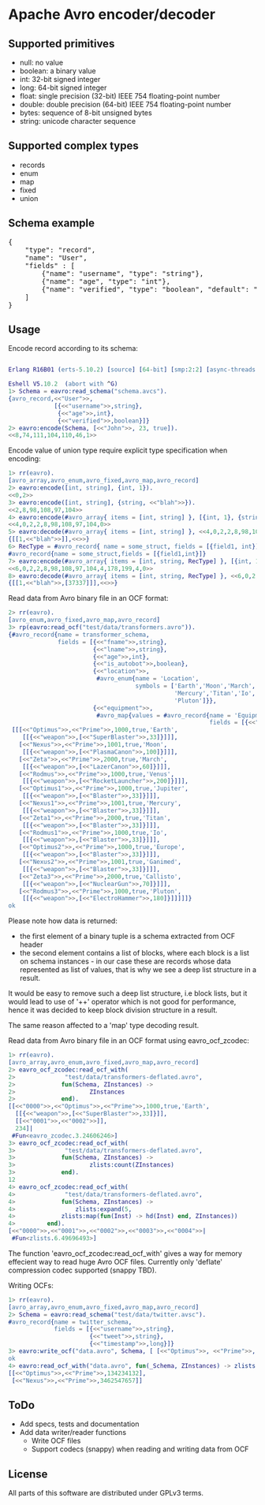 Apache Avro encoder/decoder
===========================

Supported primitives
--------------------

 * null: no value
 * boolean: a binary value
 * int: 32-bit signed integer
 * long: 64-bit signed integer
 * float: single precision (32-bit) IEEE 754 floating-point number
 * double: double precision (64-bit) IEEE 754 floating-point number
 * bytes: sequence of 8-bit unsigned bytes
 * string: unicode character sequence

Supported complex types
-----------------------

 * records
 * enum
 * map
 * fixed
 * union

Schema example
--------------

<pre>
{
    "type": "record",
    "name": "User",
    "fields" : [
        {"name": "username", "type": "string"},
        {"name": "age", "type": "int"},
        {"name": "verified", "type": "boolean", "default": "false"}
    ]
}
</pre>

Usage
-----

Encode record according to its schema:

```erlang

Erlang R16B01 (erts-5.10.2) [source] [64-bit] [smp:2:2] [async-threads:10] [kernel-poll:false]

Eshell V5.10.2  (abort with ^G)
1> Schema = eavro:read_schema("schema.avcs").
{avro_record,<<"User">>,
             [{<<"username">>,string},
              {<<"age">>,int},
              {<<"verified">>,boolean}]}
2> eavro:encode(Schema, [<<"John">>, 23, true]).
<<8,74,111,104,110,46,1>>
```
Encode value of union type require explicit type specification when encoding:

```erlang
1> rr(eavro).
[avro_array,avro_enum,avro_fixed,avro_map,avro_record]
2> eavro:encode([int, string], {int, 1}).
<<0,2>>
3> eavro:encode([int, string], {string, <<"blah">>}).
<<2,8,98,108,97,104>>
4> eavro:encode(#avro_array{ items = [int, string] }, [{int, 1}, {string, <<"blah">>}]).
<<4,0,2,2,8,98,108,97,104,0>>
5> eavro:decode(#avro_array{ items = [int, string] }, <<4,0,2,2,8,98,108,97,104,0>>).
{[[1,<<"blah">>]],<<>>}
6> RecType = #avro_record{ name = some_struct, fields = [{field1, int}] }.
#avro_record{name = some_struct,fields = [{field1,int}]}
7> eavro:encode(#avro_array{ items = [int, string, RecType] }, [{int, 1}, {string, <<"blah">>}, {RecType, [37337] }]).
<<6,0,2,2,8,98,108,97,104,4,178,199,4,0>>
8> eavro:decode(#avro_array{ items = [int, string, RecType] }, <<6,0,2,2,8,98,108,97,104,4,178,199,4,0>>).            
{[[1,<<"blah">>,[37337]]],<<>>}
```

Read data from Avro binary file in an OCF format:
```erlang
2> rr(eavro).
[avro_enum,avro_fixed,avro_map,avro_record]
3> rp(eavro:read_ocf("test/data/transformers.avro")).
{#avro_record{name = transformer_schema,
              fields = [{<<"fname">>,string},
                        {<<"lname">>,string},
                        {<<"age">>,int},
                        {<<"is_autobot">>,boolean},
                        {<<"location">>,
                         #avro_enum{name = 'Location',
                                    symbols = ['Earth','Moon','March','Venus','Jupiter',
                                               'Mercury','Titan','Io','Europe','Ganimed','Callisto',
                                               'Pluton']}},
                        {<<"equipment">>,
                         #avro_map{values = #avro_record{name = 'Equipment',
                                                         fields = [{<<"name">>,string},{<<"weight">>,int}]}}}]},
 [[[<<"Optimus">>,<<"Prime">>,1000,true,'Earth',
    [[{<<"weapon">>,[<<"SuperBlaster">>,33]}]]],
   [<<"Nexus">>,<<"Prime">>,1001,true,'Moon',
    [[{<<"weapon">>,[<<"PlasmaCanon">>,100]}]]],
   [<<"Zeta">>,<<"Prime">>,2000,true,'March',
    [[{<<"weapon">>,[<<"LazerCanon">>,60]}]]],
   [<<"Rodmus">>,<<"Prime">>,1000,true,'Venus',
    [[{<<"weapon">>,[<<"RocketLauncher">>,200]}]]],
   [<<"Optimus1">>,<<"Prime">>,1000,true,'Jupiter',
    [[{<<"weapon">>,[<<"Blaster">>,33]}]]],
   [<<"Nexus1">>,<<"Prime">>,1001,true,'Mercury',
    [[{<<"weapon">>,[<<"Blaster">>,33]}]]],
   [<<"Zeta1">>,<<"Prime">>,2000,true,'Titan',
    [[{<<"weapon">>,[<<"Blaster">>,33]}]]],
   [<<"Rodmus1">>,<<"Prime">>,1000,true,'Io',
    [[{<<"weapon">>,[<<"Blaster">>,33]}]]],
   [<<"Optimus2">>,<<"Prime">>,1000,true,'Europe',
    [[{<<"weapon">>,[<<"Blaster">>,33]}]]],
   [<<"Nexus2">>,<<"Prime">>,1001,true,'Ganimed',
    [[{<<"weapon">>,[<<"Blaster">>,33]}]]],
   [<<"Zeta3">>,<<"Prime">>,2000,true,'Callisto',
    [[{<<"weapon">>,[<<"NuclearGun">>,70]}]]],
   [<<"Rodmus3">>,<<"Prime">>,1000,true,'Pluton',
    [[{<<"weapon">>,[<<"ElectroHammer">>,180]}]]]]]}
ok
```
Please note how data is returned:
 * the first element of a binary tuple is a schema extracted from OCF header 
 * the second element contains a list of blocks, where each block is a list on schema instances - in our case these are records whose data represented as list of values, that is why we see a deep list structure in a result.

It would be easy to remove such a deep list structure, i.e block lists, but it would lead to use of '++' operator which is not good for performance, hence it was decided to keep block division structure in a result.

The same reason affected to a 'map' type decoding result.


Read data from Avro binary file in an OCF format using eavro_ocf_zcodec:

```erlang
1> rr(eavro).
[avro_array,avro_enum,avro_fixed,avro_map,avro_record]
2> eavro_ocf_zcodec:read_ocf_with(
2>              "test/data/transformers-deflated.avro",
2>             fun(Schema, ZInstances) ->
2>                     ZInstances
2>             end).
[[<<"0000">>,<<"Optimus">>,<<"Prime">>,1000,true,'Earth',
  [[{<<"weapon">>,[<<"SuperBlaster">>,33]}]],
  [[<<"0001">>,<<"0002">>]],
  234]|
 #Fun<eavro_zcodec.3.24606246>]
3> eavro_ocf_zcodec:read_ocf_with(
3>              "test/data/transformers-deflated.avro",
3>             fun(Schema, ZInstances) ->
3>                     zlists:count(ZInstances)
3>             end).
12
4> eavro_ocf_zcodec:read_ocf_with(
4>              "test/data/transformers-deflated.avro",
4>             fun(Schema, ZInstances) -> 
4>                 zlists:expand(5, 
4>		       zlists:map(fun(Inst) -> hd(Inst) end, ZInstances)) 
4>	       end).
[<<"0000">>,<<"0001">>,<<"0002">>,<<"0003">>,<<"0004">>|
 #Fun<zlists.6.49696493>]
```
The function 'eavro_ocf_zcodec:read_ocf_with' gives a way for memory effecient way to read huge Avro OCF files. Currently only 'deflate' compression codec supported (snappy TBD).

Writing OCFs:

```erlang
1> rr(eavro).
[avro_array,avro_enum,avro_fixed,avro_map,avro_record]
2> Schema = eavro:read_schema("test/data/twitter.avsc").
#avro_record{name = twitter_schema,
             fields = [{<<"username">>,string},
                       {<<"tweet">>,string},
                       {<<"timestamp">>,long}]}
3> eavro:write_ocf("data.avro", Schema, [ [<<"Optimus">>, <<"Prime">>, 134234132], [<<"Nexus">>, <<"Prime">>, 3462547657] ]).
ok
4> eavro:read_ocf_with("data.avro", fun(_Schema, ZInstances) -> zlists:expand(ZInstances) end ).
[[<<"Optimus">>,<<"Prime">>,134234132],
 [<<"Nexus">>,<<"Prime">>,3462547657]]
```

ToDo
----

 * Add specs, tests and documentation
 * Add data writer/reader functions
   * Write OCF files
   * Support codecs (snappy) when reading and writing data from OCF

License
-------

All parts of this software are distributed under GPLv3 terms.
